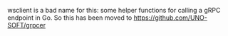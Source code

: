 wsclient is a bad name for this: some helper functions for calling a gRPC endpoint in Go.
So this has been moved to https://github.com/UNO-SOFT/grpcer

